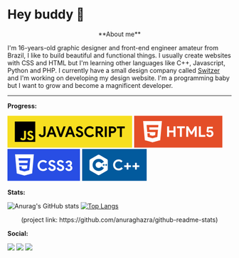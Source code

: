 

# Hey buddy :call_me_hand:

<div align="center">
**About me**

</div>


<p>I'm 16-years-old graphic designer and front-end engineer amateur from Brazil, I like to build beautiful and functional things. I usually create websites with CSS and HTML but I'm learning other languages like C++, Javascript, Python and PHP. 
  I currently have a small design company called <a href="https://instagram.com/byswitzer">Switzer</a> and I'm working on developing my design website.
I'm a programming baby but I want to grow and become a magnificent developer.</p>
<p>

---

**Progress:**


<p>
<img src="https://raw.githubusercontent.com/carloscdf/carloscdf/dfc4a450736909fd2dd574fd7f43aa9241a5b8f8/assets/javascript-button.svg" alt="javascript">
<img src="https://raw.githubusercontent.com/carloscdf/carloscdf/dfc4a450736909fd2dd574fd7f43aa9241a5b8f8/assets/html5-button.svg" alt="html5" > <img src="https://raw.githubusercontent.com/carloscdf/carloscdf/dfc4a450736909fd2dd574fd7f43aa9241a5b8f8/assets/css3-button.svg" alt="css3"> <img src="https://raw.githubusercontent.com/carloscdf/carloscdf/dfc4a450736909fd2dd574fd7f43aa9241a5b8f8/assets/cplusplus-button.svg" alt="c++">
</p>

**Stats:**

![Anurag's GitHub stats](https://github-readme-stats.vercel.app/api?username=carloscdf&hide=contribs,prs) [![Top Langs](https://github-readme-stats.vercel.app/api/top-langs/?username=carloscdf&layout=compact)](https://github.com/anuraghazra/github-readme-stats)

<p align="center">(project link: https://github.com/anuraghazra/github-readme-stats)</p>


**Social:**
<p>
  <a href="https://instagram.com/byswitzer"><img src="https://img.shields.io/badge/Instagram-E4405F?style=for-the-badge&logo=instagram&logoColor=white"></a> <a href="https://www.behance.net/switzer"><img src="https://img.shields.io/badge/-Behance-blue?style=for-the-badge&logo=behance&logoColor=white"></a> <a href="https://dribbble.com/byswitzerr"><img src="https://img.shields.io/badge/Dribbble-EA4C89?style=for-the-badge&logo=dribbble&logoColor=white"></a>
</p>
